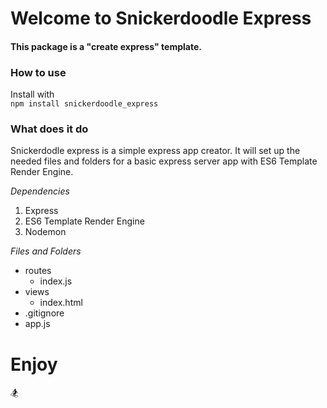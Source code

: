 # Welcome to Snickerdoodle Express

#### This package is a "create express" template.

### How to use

Install with  
```npm install snickerdoodle_express```

### What does it do

Snickerdodle express is a simple express app creator.  It will set up the needed files and folders for a basic express server app with ES6 Template Render Engine.

*Dependencies*
1. Express
2. ES6 Template Render Engine
3. Nodemon

*Files and Folders*

* routes
  * index.js
* views
  * index.html
* .gitignore
* app.js


# Enjoy

:snowboarder:




